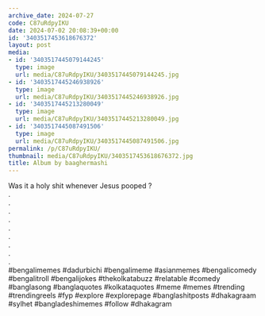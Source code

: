 ```yaml
---
archive_date: 2024-07-27
code: C87uRdpyIKU
date: 2024-07-02 20:08:39+00:00
id: '3403517453618676372'
layout: post
media:
- id: '3403517445079144245'
  type: image
  url: media/C87uRdpyIKU/3403517445079144245.jpg
- id: '3403517445246938926'
  type: image
  url: media/C87uRdpyIKU/3403517445246938926.jpg
- id: '3403517445213280049'
  type: image
  url: media/C87uRdpyIKU/3403517445213280049.jpg
- id: '3403517445087491506'
  type: image
  url: media/C87uRdpyIKU/3403517445087491506.jpg
permalink: /p/C87uRdpyIKU/
thumbnail: media/C87uRdpyIKU/3403517453618676372.jpg
title: Album by baaghermashi
---
```


Was it a holy shit whenever Jesus pooped ?  
.  
.  
.  
.  
.  
.  
.  
.  
.  
#bengalimemes #dadurbichi #bengalimeme #asianmemes #bengalicomedy #bengalitroll #bengalijokes #thekolkatabuzz #relatable #comedy #banglasong #banglaquotes #kolkataquotes #meme #memes #trending #trendingreels #fyp #explore #explorepage #banglashitposts  #dhakagraam #sylhet #bangladeshimemes #follow #dhakagram